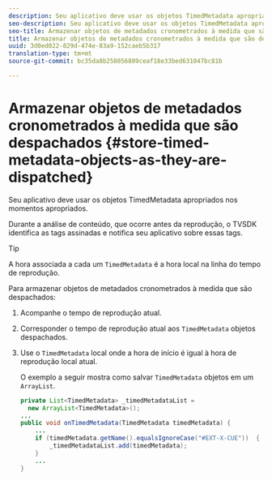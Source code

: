 ```yaml
---
description: Seu aplicativo deve usar os objetos TimedMetadata apropriados nos momentos apropriados.
seo-description: Seu aplicativo deve usar os objetos TimedMetadata apropriados nos momentos apropriados.
seo-title: Armazenar objetos de metadados cronometrados à medida que são despachados
title: Armazenar objetos de metadados cronometrados à medida que são despachados
uuid: 3d0ed022-829d-474e-83a9-152caeb5b317
translation-type: tm+mt
source-git-commit: bc35da8b258056809ceaf18e33bed631047bc81b

---
```



# Armazenar objetos de metadados cronometrados à medida que são despachados {#store-timed-metadata-objects-as-they-are-dispatched}

Seu aplicativo deve usar os objetos TimedMetadata apropriados nos momentos apropriados.

Durante a análise de conteúdo, que ocorre antes da reprodução, o TVSDK identifica as tags assinadas e notifica seu aplicativo sobre essas tags.

>[!TIP]
>
>A hora associada a cada um `TimedMetadata` é a hora local na linha do tempo de reprodução.

Para armazenar objetos de metadados cronometrados à medida que são despachados:

1. Acompanhe o tempo de reprodução atual.
1. Corresponder o tempo de reprodução atual aos `TimedMetadata` objetos despachados.

1. Use o `TimedMetadata` local onde a hora de início é igual à hora de reprodução local atual.

   O exemplo a seguir mostra como salvar `TimedMetadata` objetos em um `ArrayList`.

   ```java
   private List<TimedMetadata> _timedMetadataList =  
     new ArrayList<TimedMetadata>(); 
   ... 
   public void onTimedMetadata(TimedMetadata timedMetadata) { 
       ... 
       if (timedMetadata.getName().equalsIgnoreCase("#EXT-X-CUE"))  { 
           _timedMetadataList.add(timedMetadata); 
       } 
       ... 
   }
   ```

